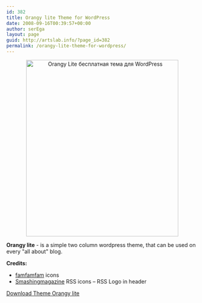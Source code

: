 ```yaml
---
id: 382
title: Orangy lite Theme for WordPress
date: 2008-09-16T00:39:57+00:00
author: serEga
layout: page
guid: http://artslab.info/?page_id=382
permalink: /orangy-lite-theme-for-wordpress/
---
```

<p style="text-align: center;">
  <a href="{{site.img_cdn}}/orangy.jpg"><img class="aligncenter" title="orangy_prev_mini" src="{{site.img_cdn}}/orangy_prev_mini.jpg" alt="Orangy Lite бесплатная тема для WordPress" width="400" height="464" /></a>
</p>

**Orangy lite** - is a simple two column wordpress theme, that can be used on every "all about" blog.

**Credits:**

* <a href="http://www.famfamfam.com/lab/icons/" target="_blank">famfamfam</a> icons
* <a href="http://www.smashingmagazine.com/2008/04/01/fresh-free-and-gorgeous-rssfeed-icons/" target="_blank">Smashingmagazine</a> RSS icons &#8211; RSS Logo in header

<a href="http://www.box.net/shared/u7o5ah4n4y" target="_blank">Download Theme Orangy lite</a>